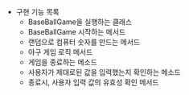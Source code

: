 - 구현 기능 목록
  - BaseBallGame을 실행하는 클래스
  - BaseBallGame 시작하는 메서드
  - 랜덤으로 컴퓨터 숫자를 만드는 메서드
  - 야구 게임 로직 메서드
  - 게임을 종료하는 메소드
  - 사용자가 제대로된 값을 입력했는지 확인하는 메소드
  - 종료시, 사용자 입력 값의 유효성 확인 메서드

